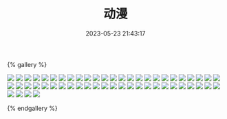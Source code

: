 ﻿---
title: 动漫
date: 2023-05-23 21:43:17
comments: false
---

{% gallery %}

![](/assets/images/cartoon/3.webp)
![](/assets/images/cartoon/4.webp)
![](/assets/images/cartoon/5.webp)
![](/assets/images/cartoon/6.webp)
![](https://fastly.jsdelivr.net/gh/1405720461/images@master/cartoon/1.avif)
![](https://fastly.jsdelivr.net/gh/1405720461/images@master/cartoon/2.avif)
![](https://fastly.jsdelivr.net/gh/1405720461/images@master/cartoon/3.avif)
![](https://fastly.jsdelivr.net/gh/1405720461/images@master/cartoon/4.avif)
![](https://fastly.jsdelivr.net/gh/1405720461/images@master/cartoon/5.avif)
![](https://fastly.jsdelivr.net/gh/1405720461/images@master/cartoon/6.avif)
![](https://fastly.jsdelivr.net/gh/1405720461/images@master/cartoon/7.avif)
![](https://fastly.jsdelivr.net/gh/1405720461/images@master/cartoon/8.avif)
![](https://fastly.jsdelivr.net/gh/1405720461/images@master/cartoon/9.avif)
![](https://fastly.jsdelivr.net/gh/1405720461/images@master/cartoon/10.avif)
![](https://fastly.jsdelivr.net/gh/1405720461/images@master/cartoon/11.avif)
![](https://fastly.jsdelivr.net/gh/1405720461/images@master/cartoon/12.avif)
![](https://fastly.jsdelivr.net/gh/1405720461/images@master/cartoon/13.avif)
![](https://fastly.jsdelivr.net/gh/1405720461/images@master/cartoon/14.avif)
![](https://fastly.jsdelivr.net/gh/1405720461/images@master/cartoon/15.avif)
![](https://fastly.jsdelivr.net/gh/1405720461/images@master/cartoon/16.avif)
![](https://fastly.jsdelivr.net/gh/1405720461/images@master/cartoon/17.avif)
![](https://fastly.jsdelivr.net/gh/1405720461/images@master/cartoon/18.avif)
![](https://fastly.jsdelivr.net/gh/1405720461/images@master/cartoon/19.avif)
![](https://fastly.jsdelivr.net/gh/1405720461/images@master/cartoon/20.avif)
![](https://fastly.jsdelivr.net/gh/1405720461/images@master/cartoon/21.avif)
![](https://fastly.jsdelivr.net/gh/1405720461/images@master/cartoon/22.avif)
![](https://fastly.jsdelivr.net/gh/1405720461/images@master/cartoon/23.avif)
![](https://fastly.jsdelivr.net/gh/1405720461/images@master/cartoon/24.avif)
![](https://fastly.jsdelivr.net/gh/1405720461/images@master/cartoon/25.avif)
![](https://fastly.jsdelivr.net/gh/1405720461/images@master/cartoon/26.avif)
![](https://fastly.jsdelivr.net/gh/1405720461/images@master/cartoon/27.avif)
![](https://fastly.jsdelivr.net/gh/1405720461/images@master/cartoon/28.avif)
![](https://fastly.jsdelivr.net/gh/1405720461/images@master/cartoon/29.avif)
![](https://fastly.jsdelivr.net/gh/1405720461/images@master/cartoon/30.avif)
![](https://fastly.jsdelivr.net/gh/1405720461/images@master/cartoon/31.avif)
![](https://fastly.jsdelivr.net/gh/1405720461/images@master/cartoon/32.avif)
![](https://fastly.jsdelivr.net/gh/1405720461/images@master/cartoon/33.avif)
![](https://fastly.jsdelivr.net/gh/1405720461/images@master/cartoon/34.avif)
![](https://fastly.jsdelivr.net/gh/1405720461/images@master/cartoon/35.avif)
![](https://fastly.jsdelivr.net/gh/1405720461/images@master/cartoon/36.avif)
![](https://fastly.jsdelivr.net/gh/1405720461/images@master/cartoon/37.avif)
![](https://fastly.jsdelivr.net/gh/1405720461/images@master/cartoon/38.avif)
![](https://fastly.jsdelivr.net/gh/1405720461/images@master/cartoon/39.avif)
![](https://fastly.jsdelivr.net/gh/1405720461/images@master/cartoon/40.avif)
![](https://fastly.jsdelivr.net/gh/1405720461/images@master/cartoon/41.avif)
![](https://fastly.jsdelivr.net/gh/1405720461/images@master/cartoon/42.avif)
![](https://fastly.jsdelivr.net/gh/1405720461/images@master/cartoon/43.avif)
![](https://fastly.jsdelivr.net/gh/1405720461/images@master/cartoon/44.avif)
![](https://fastly.jsdelivr.net/gh/1405720461/images@master/cartoon/45.avif)
![](https://fastly.jsdelivr.net/gh/1405720461/images@master/cartoon/46.avif)
![](https://fastly.jsdelivr.net/gh/1405720461/images@master/cartoon/47.avif)
![](https://fastly.jsdelivr.net/gh/1405720461/images@master/cartoon/48.avif)
![](https://fastly.jsdelivr.net/gh/1405720461/images@master/cartoon/49.avif)
![](https://fastly.jsdelivr.net/gh/1405720461/images@master/cartoon/50.avif)

{% endgallery %}
